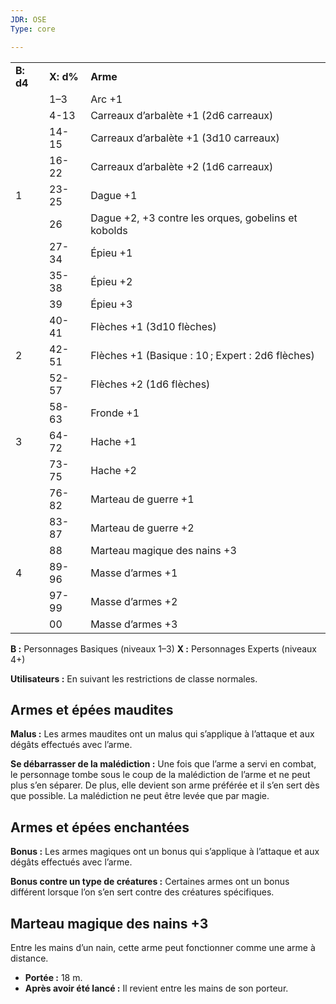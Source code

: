 ```yaml
---
JDR: OSE
Type: core

---
```


|   |   |   |
|---|---|---|
|**B: d4**|**X: d%**|**Arme**|
||1–3|Arc +1|
||4-13|Carreaux d’arbalète +1 (2d6 carreaux)|
||14-15|Carreaux d’arbalète +1 (3d10 carreaux)|
||16-22|Carreaux d’arbalète +2 (1d6 carreaux)|
|1|23-25|Dague +1|
||26|Dague +2, +3 contre les orques, gobelins et kobolds|
||27-34|Épieu +1|
||35-38|Épieu +2|
||39|Épieu +3|
||40-41|Flèches +1 (3d10 flèches)|
|2|42-51|Flèches +1 (Basique : 10 ; Expert : 2d6 flèches)|
||52-57|Flèches +2 (1d6 flèches)|
||58-63|Fronde +1|
|3|64-72|Hache +1|
||73-75|Hache +2|
||76-82|Marteau de guerre +1|
||83-87|Marteau de guerre +2|
||88|Marteau magique des nains +3|
|4|89-96|Masse d’armes +1|
||97-99|Masse d’armes +2|
||00|Masse d’armes +3|

**B :** Personnages Basiques (niveaux 1–3) **X :** Personnages Experts (niveaux 4+)

**Utilisateurs :** En suivant les restrictions de classe normales.

## Armes et épées maudites

**Malus :** Les armes maudites ont un malus qui s’applique à l’attaque et aux dégâts effectués avec l’arme.

**Se débarrasser de la malédiction :** Une fois que l’arme a servi en combat, le personnage tombe sous le coup de la malédiction de l’arme et ne peut plus s’en séparer. De plus, elle devient son arme préférée et il s’en sert dès que possible. La malédiction ne peut être levée que par magie.

## Armes et épées enchantées

**Bonus :** Les armes magiques ont un bonus qui s’applique à l’attaque et aux dégâts effectués avec l’arme.

**Bonus contre un type de créatures :** Certaines armes ont un bonus différent lorsque l’on s’en sert contre des créatures spécifiques.

## Marteau magique des nains +3

Entre les mains d’un nain, cette arme peut fonctionner comme une arme à distance.

- **Portée :** 18 m.
- **Après avoir été lancé :** Il revient entre les mains de son porteur.